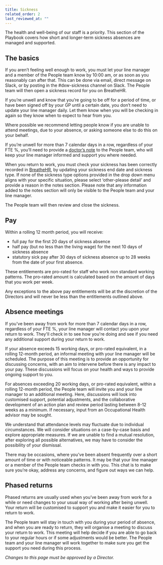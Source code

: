```yaml
---
title: Sickness
related_order: 2
last_reviewed_at: ""
---
```

The health and well-being of our staff is a priority. This section of the Playbook covers how short and longer-term sickness absences are managed and supported.

## The basics

If you aren’t feeling well enough to work, you must let your line manager and a member of the People team know by 10:00 am, or as soon as you reasonably can after that. This can be done via email, direct message on Slack, or by posting in the #dxw-sickness channel on Slack. The People team will then open a sickness record for you on BreatheHR.

If you’re unwell and know that you’re going to be off for a period of time, or have been signed off by your GP until a certain date, you don’t need to update your line manager daily. Let them know when you will be checking in again so they know when to expect to hear from you.

Where possible we recommend letting people know if you are unable to attend meetings, due to your absence, or asking someone else to do this on your behalf.

If you’re unwell for more than 7 calendar days in a row, regardless of your FTE %, you’ll need to provide a [doctor’s note](https://www.nhs.uk/common-health-questions/caring-carers-and-long-term-conditions/when-do-i-need-a-fit-note/) to the People team, who will keep your line manager informed and support you where needed.

When you return to work, you must check your sickness has been correctly recorded in [BreatheHR](https://login.breathehr.com/login), by updating your sickness end date and sickness type. If none of the sickness type options provided in the drop down menu aligns with your specific situation, please select ‘other-please detail’ and provide a reason in the notes section. Please note that any information added to the notes section will only be visible to the People team and your line manager.

The People team will then review and close the sickness.

## Pay

Within a rolling 12 month period, you will receive:

* full pay for the first 20 days of sickness absence 
* half pay (but no less than the living wage) for the next 10 days of sickness absence
* statutory sick pay after 30 days of sickness absence up to 28 weeks from the date of your first absence.

These entitlements are pro-rated for staff who work non standard working patterns. The pro-rated amount is calculated based on the amount of days that you work per week.

Any exceptions to the above pay entitlements will be at the discretion of the Directors and will never be less than the entitlements outlined above. 

## Absence meetings

If you've been away from work for more than 7 calendar days in a row, regardless of your FTE %, your line manager will contact you upon your return to work. They'll check in to see how you're doing and see if you need any additional support during your return to work.

If your absence exceeds 15 working days, or pro-rated equivalent, in a rolling 12-month period, an informal meeting with your line manager will be scheduled. The purpose of this meeting is to provide an opportunity for discussing concerns, with an aim to intervene before there is any impact to your pay. These discussions will focus on your health and ways to provide ongoing support to you. 

For absences exceeding 20 working days, or pro-rated equivalent, within a rolling 12-month period, the People team will invite you and your line manager to an additional meeting. Here, discussions will look into customised support, potential adjustments, and the collaborative development of an action plan and review period lasting between 8-12 weeks as a minimum. If necessary, input from an Occupational Health advisor may be sought. 

We understand that attendance levels may fluctuate due to individual circumstances. We will consider situations on a case-by-case basis and explore appropriate measures. If we are unable to find a mutual resolution, after exploring all possible alternatives, we may have to consider the possibility of your dismissal. 

There may be occasions, where you’ve been absent frequently over a short amount of time or with noticeable patterns. It may be that your line manager or a member of the People team checks in with you. This chat is to make sure you’re okay, address any concerns, and figure out ways we can help.

## Phased returns

Phased returns are usually used when you’ve been away from work for a while or need changes to your usual way of working after being unwell. Your return will be customised to support you and make it easier for you to return to work.

The People team will stay in touch with you during your period of absence, and when you are ready to return, they will organise a meeting to discuss your return to work. This meeting will help decide if you are able to go back to your regular hours or if some adjustments would be better. The People team and your line manager will work together to make sure you get the support you need during this process.

*Changes to this page must be approved by a Director.*